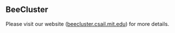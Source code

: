 ## BeeCluster

Please visit our website ([beecluster.csail.mit.edu](http://beecluster.csail.mit.edu)) for more details.

